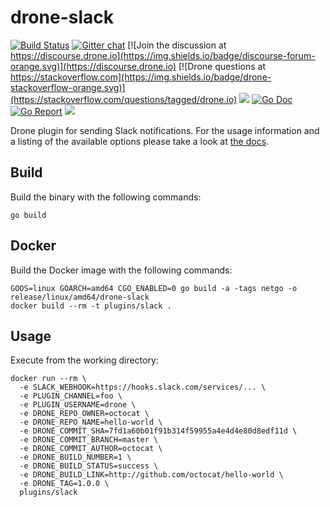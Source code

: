 # drone-slack

[![Build Status](http://cloud.drone.io/api/badges/drone-plugins/drone-slack/status.svg)](http://cloud.drone.io/drone-plugins/drone-slack)
[![Gitter chat](https://badges.gitter.im/drone/drone.png)](https://gitter.im/drone/drone)
[![Join the discussion at https://discourse.drone.io](https://img.shields.io/badge/discourse-forum-orange.svg)](https://discourse.drone.io)
[![Drone questions at https://stackoverflow.com](https://img.shields.io/badge/drone-stackoverflow-orange.svg)](https://stackoverflow.com/questions/tagged/drone.io)
[![](https://images.microbadger.com/badges/image/plugins/slack.svg)](https://microbadger.com/images/plugins/slack "Get your own image badge on microbadger.com")
[![Go Doc](https://godoc.org/github.com/drone-plugins/drone-slack?status.svg)](http://godoc.org/github.com/drone-plugins/drone-slack)
[![Go Report](https://goreportcard.com/badge/github.com/drone-plugins/drone-slack)](https://goreportcard.com/report/github.com/drone-plugins/drone-slack)
[![](https://images.microbadger.com/badges/image/plugins/slack.svg)](https://microbadger.com/images/plugins/slack "Get your own image badge on microbadger.com")

Drone plugin for sending Slack notifications. For the usage information and a listing of the available options please take a look at [the docs](http://plugins.drone.io/drone-plugins/drone-slack/).

## Build

Build the binary with the following commands:

```
go build
```

## Docker

Build the Docker image with the following commands:

```
GOOS=linux GOARCH=amd64 CGO_ENABLED=0 go build -a -tags netgo -o release/linux/amd64/drone-slack
docker build --rm -t plugins/slack .
```

## Usage

Execute from the working directory:

```
docker run --rm \
  -e SLACK_WEBHOOK=https://hooks.slack.com/services/... \
  -e PLUGIN_CHANNEL=foo \
  -e PLUGIN_USERNAME=drone \
  -e DRONE_REPO_OWNER=octocat \
  -e DRONE_REPO_NAME=hello-world \
  -e DRONE_COMMIT_SHA=7fd1a60b01f91b314f59955a4e4d4e80d8edf11d \
  -e DRONE_COMMIT_BRANCH=master \
  -e DRONE_COMMIT_AUTHOR=octocat \
  -e DRONE_BUILD_NUMBER=1 \
  -e DRONE_BUILD_STATUS=success \
  -e DRONE_BUILD_LINK=http://github.com/octocat/hello-world \
  -e DRONE_TAG=1.0.0 \
  plugins/slack
```
